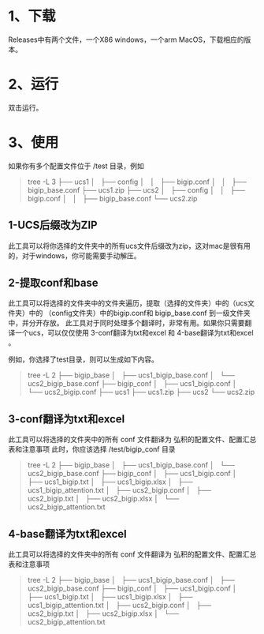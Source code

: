 # 1、下载
Releases中有两个文件，一个X86 windows，一个arm MacOS，下载相应的版本。

# 2、运行
双击运行。

# 3、使用
如果你有多个配置文件位于 /test 目录，例如
> tree -L 3
├── ucs1
│   ├── config
│   │   ├── bigip.conf
│   │   ├── bigip_base.conf
├── ucs1.zip
├── ucs2
│   ├── config
│   │   ├── bigip.conf
│   │   ├── bigip_base.conf
└── ucs2.zip

## 1-UCS后缀改为ZIP
此工具可以将你选择的文件夹中的所有ucs文件后缀改为zip，这对mac是很有用的，对于windows，你可能需要手动解压。

## 2-提取conf和base
此工具可以将选择的文件夹中的文件夹遍历，提取（选择的文件夹）中的（ucs文件夹）中的 （config文件夹）中的bigip.conf和 bigip_base.conf 到一级文件夹中，并分开存放。
此工具对于同时处理多个翻译时，非常有用。如果你只需要翻译一个ucs，可以仅仅使用 3-conf翻译为txt和excel 和 4-base翻译为txt和excel 。

例如，你选择了test目录，则可以生成如下内容。
> tree -L 2
├── bigip_base
│   ├── ucs1_bigip_base.conf
│   └── ucs2_bigip_base.conf
├── bigip_conf
│   ├── ucs1_bigip.conf
│   └── ucs2_bigip.conf
├── ucs1
├── ucs1.zip
├── ucs2
└── ucs2.zip


## 3-conf翻译为txt和excel
此工具可以将选择的文件夹中的所有 conf 文件翻译为 弘积的配置文件、配置汇总表和注意事项
此时，你应该选择 /test/bigip_conf 目录
> tree -L 2
├── bigip_base
│   ├── ucs1_bigip_base.conf
│   └── ucs2_bigip_base.conf
├── bigip_conf
│   ├── ucs1_bigip.conf
│   ├── ucs1_bigip.txt
│   ├── ucs1_bigip.xlsx
│   ├── ucs1_bigip_attention.txt
│   ├── ucs2_bigip.conf
│   ├── ucs2_bigip.txt
│   ├── ucs2_bigip.xlsx
│   └── ucs2_bigip_attention.txt

## 4-base翻译为txt和excel
此工具可以将选择的文件夹中的所有 conf 文件翻译为 弘积的配置文件、配置汇总表和注意事项

> tree -L 2
├── bigip_base
│   ├── ucs1_bigip_base.conf
│   ├── ucs2_bigip_base.conf
├── bigip_conf
│   ├── ucs1_bigip.conf
│   ├── ucs1_bigip.txt
│   ├── ucs1_bigip.xlsx
│   ├── ucs1_bigip_attention.txt
│   ├── ucs2_bigip.conf
│   ├── ucs2_bigip.txt
│   ├── ucs2_bigip.xlsx
│   └── ucs2_bigip_attention.txt



